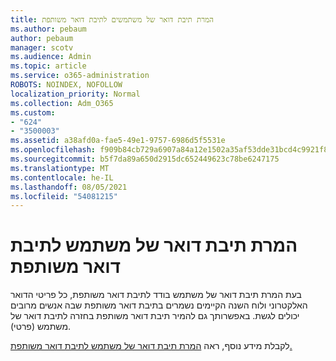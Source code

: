 ```yaml
---
title: המרת תיבת דואר של משתמשים לתיבת דואר משותפת
ms.author: pebaum
author: pebaum
manager: scotv
ms.audience: Admin
ms.topic: article
ms.service: o365-administration
ROBOTS: NOINDEX, NOFOLLOW
localization_priority: Normal
ms.collection: Adm_O365
ms.custom:
- "624"
- "3500003"
ms.assetid: a38afd0a-fae5-49e1-9757-6986d5f5531e
ms.openlocfilehash: f909b84cb729a6907a84a12e1502a35af53dde31bcd4c9921f8bf81947c04614
ms.sourcegitcommit: b5f7da89a650d2915dc652449623c78be6247175
ms.translationtype: MT
ms.contentlocale: he-IL
ms.lasthandoff: 08/05/2021
ms.locfileid: "54081215"
---
```

# <a name="convert-a-user-mailbox-to-a-shared-mailbox"></a>המרת תיבת דואר של משתמש לתיבת דואר משותפת

בעת המרת תיבת דואר של משתמש בודד לתיבת דואר משותפת, כל פריטי הדואר האלקטרוני ולוח השנה הקיימים נשמרים בתיבת דואר משותפת שבה אנשים מרובים יכולים לגשת. באפשרותך גם להמיר תיבת דואר משותפת בחזרה לתיבת דואר של משתמש (פרטי).
  
לקבלת מידע נוסף, ראה [המרת תיבת דואר של משתמש לתיבת דואר משותפת.](https://docs.microsoft.com/microsoft-365/admin/email/convert-user-mailbox-to-shared-mailbox)
  